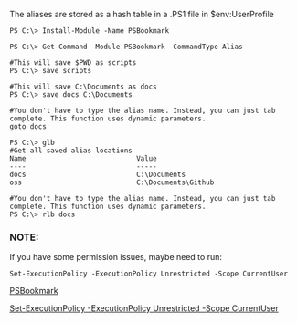  The aliases are stored as a hash table in a .PS1 file in $env:UserProfile

    PS C:\> Install-Module -Name PSBookmark

    PS C:\> Get-Command -Module PSBookmark -CommandType Alias

    #This will save $PWD as scripts
    PS C:\> save scripts 

    #This will save C:\Documents as docs
    PS C:\> save docs C:\Documents

    #You don't have to type the alias name. Instead, you can just tab complete. This function uses dynamic parameters.
    goto docs

    PS C:\> glb
    #Get all saved alias locations
    Name                           Value                                                                                           
    ----                           -----                                                                                           
    docs                           C:\Documents                                                                                                                                          
    oss                            C:\Documents\Github    

    #You don't have to type the alias name. Instead, you can just tab complete. This function uses dynamic parameters.
    PS C:\> rlb docs    

### **NOTE**:

If you have some permission issues, maybe need to run:

    Set-ExecutionPolicy -ExecutionPolicy Unrestricted -Scope CurrentUser


[PSBookmark](https://github.com/rchaganti/PSBookmark)

[Set-ExecutionPolicy -ExecutionPolicy Unrestricted -Scope CurrentUser](https://docs.microsoft.com/zh-cn/powershell/module/microsoft.powershell.core/about/about_execution_policies?view=powershell-7.2)